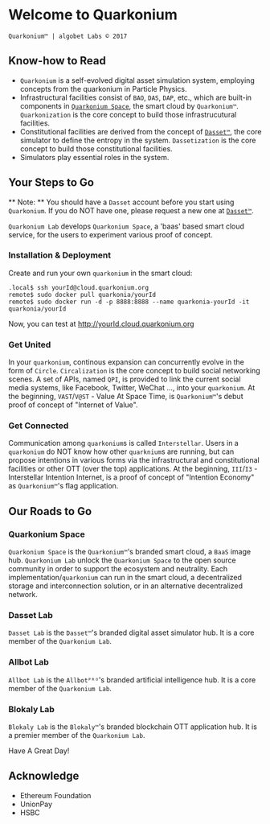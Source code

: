 # Welcome to Quarkonium
`Quarkonium™ | algobet Labs © 2017`

## Know-how to Read

* `Quarkonium` is a self-evolved digital asset simulation system, employing concepts from the quarkonium in Particle Physics.
* Infrastructural facilities consist of `BAO`, `DAS`, `DAP`, etc., which are built-in components in [`Quarkonium Space`](), the smart cloud by `Quarkonium™`. `Quarkonization` is the core concept to build those infrastrucutural facilities.
* Constitutional facilities are derived from the concept of [`Dasset™`](), the core simulator to define the entropy in the system. `Dassetization` is the core concept to build those constitutional facilities.
* Simulators play essential roles in the system.

## Your Steps to Go

** Note: **
You should have a `Dasset` account before you start using `Quarkonium`. If you do NOT have one, please request a new one at [`Dasset™`](http://dasset.trade).

`Quarkonium Lab` develops `Quarkonium Space`, a 'baas' based smart cloud service, for the users to experiment various proof of concept.

### Installation & Deployment
Create and run your own `quarkonium` in the smart cloud:
```
.local$ ssh yourId@cloud.quarkonium.org
remote$ sudo docker pull quarkonia/yourId
remote$ sudo docker run -d -p 8888:8888 --name quarkonia-yourId -it quarkonia/yourId
```
Now, you can test at http://yourId.cloud.quarkonium.org

### Get United
In your `quarkonium`, continous expansion can concurrently evolve in the form of `Circle`. `Circalization` is the core concept to build social networking scenes. A set of APIs, named `QPI`, is provided to link the current social media systems, like Facebook, Twitter, WeChat ..., into your `quarkonium`. At the beginning, `VAST`/`V@ST` - Value At Space Time, is `Quarkonium™`'s debut proof of concept of "Internet of Value".

### Get Connected
Communication among `quarkonium`s is called `Interstellar`. Users in a `quarkonium` do NOT know how other `quarknium`s are running, but can propose intentions in various forms via the infrastructural and constitutional facilities or other OTT (over the top) applications. At the beginning, `III`/`I3` - Interstellar Intention Internet, is a proof of concept of "Intention Economy" as `Quarkonium™`'s flag application.


## Our Roads to Go

### Quarkonium Space

`Quarkonium Space` is the `Quarkonium™`'s branded smart cloud, a `BaaS` image hub. `Quarkonium Lab` unlock the `Quarkonium Space` to the open source community in order to support the ecosystem and neutrality. Each implementation/`quarkonium` can run in the smart cloud, a decentralized storage and interconnection solution, or in an alternative decentralized network.

### Dasset Lab

`Dasset Lab` is the `Dasset™`'s branded digital asset simulator hub. It is a core member of the `Quarkonium Lab`.

### Allbot Lab

`Allbot Lab` is the `Allbotᴾᴿᴼ`'s branded artificial intelligence hub. It is a core member of the `Quarkonium Lab`.

### Blokaly Lab

`Blokaly Lab` is the `Blokaly™`'s branded blockchain OTT application hub. It is a premier member of the `Quarkonium Lab`.


Have A Great Day!

## Acknowledge

- Ethereum Foundation
- UnionPay
- HSBC

